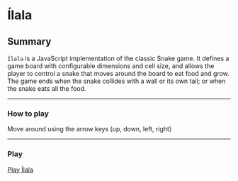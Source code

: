 # Ílala
## Summary
`Ílala` is a JavaScript implementation of the classic Snake game. It defines a game board with configurable dimensions and cell size, and allows the player to control a snake that moves around the board to eat food and grow. The game ends when the snake collides with a wall or its own tail; or when the snake eats all the food. 

___
### How to play
Move around using the arrow keys (up, down, left, right)

___
### Play
[Play Ílala](./snake.html)
